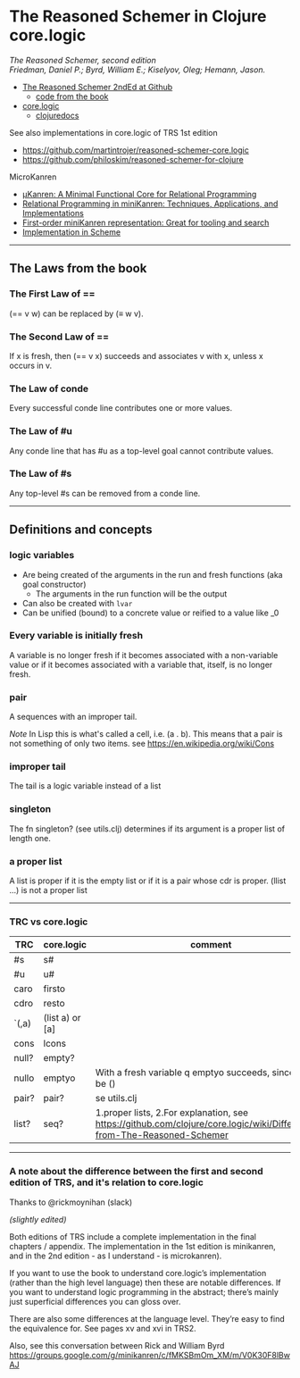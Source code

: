 # The Reasoned Schemer in Clojure core.logic

*The Reasoned Schemer, second edition  
Friedman, Daniel P.; Byrd, William E.; Kiselyov, Oleg; Hemann, Jason.*


- [The Reasoned Schemer 2ndEd at Github](https://github.com/TheReasonedSchemer2ndEd)
  - [code from the book](https://github.com/TheReasonedSchemer2ndEd/CodeFromTheReasonedSchemer2ndEd)
- [core.logic](https://github.com/clojure/core.logic)
  - [clojuredocs](https://clojuredocs.org/clojure.core.logic)

See also implementations in core.logic of TRS 1st edition
- https://github.com/martintrojer/reasoned-schemer-core.logic
- https://github.com/philoskim/reasoned-schemer-for-clojure

MicroKanren
- [µKanren: A Minimal Functional Core
  for Relational Programming](http://webyrd.net/scheme-2013/papers/HemannMuKanren2013.pdf)
- [Relational Programming in miniKanren: Techniques, Applications, and Implementations](https://citeseerx.ist.psu.edu/viewdoc/download?doi=10.1.1.363.5478&rep=rep1&type=pdf)
- [First-order miniKanren representation: Great for tooling and search](http://minikanren.org/workshop/2019/minikanren19-final2.pdf)
- [Implementation in Scheme](https://github.com/jasonhemann/microKanren)

---
## The Laws from the book

### The First Law of ==
(== v w) can be replaced by (≡ w v).

### The Second Law of ==
If x is fresh, then (== v x) succeeds and associates v with x, unless x occurs in v.

### The Law of conde 
Every successful conde line contributes one or more values.

### The Law of #u 
Any conde line that has #u as a top-level goal cannot contribute values.

### The Law of #s 
Any top-level #s can be removed from a conde line.


---
## Definitions and concepts

### logic variables
- Are being created of the arguments in the run and fresh functions (aka goal constructor)
  - The arguments in the run function will be the output
- Can also be created with `lvar`
- Can be unified (bound) to a concrete value or reified to a value like _0


### Every variable is initially fresh
A variable is no longer fresh if it becomes associated with a
non-variable value or if it becomes associated with a variable
that, itself, is no longer fresh.

### pair
A sequences with an improper tail.

*Note* In Lisp this is what's called a cell, i.e. (a . b). This means that a pair is not something of only two items. see https://en.wikipedia.org/wiki/Cons

### improper tail
The tail is a logic variable instead of a list

### singleton
The fn singleton? (see utils.clj) determines if its argument is a proper list of length one. 

### a proper list
A list is proper if it is the empty list or if it is a pair whose cdr is proper.
(llist ...) is not a proper list

---
### TRC vs core.logic
|TRC              |core.logic       |comment
|-----------------|-----------------|-------|
| #s              | s#              |
| #u              | u#              |
| caro            | firsto          |
| cdro            | resto           |
| `(,a)           | (list a) or [a] |
| cons            | lcons           |
| null?           | empty?          |
| nullo           | emptyo          | With a fresh variable q emptyo succeeds, since q will be ()
| pair?           | pair?           | se utils.clj
| list?           | seq?            | 1.proper lists, 2.For explanation, see https://github.com/clojure/core.logic/wiki/Differences-from-The-Reasoned-Schemer


---
### A note about the difference between the first and second edition of TRS, and it's relation to core.logic

Thanks to @rickmoynihan (slack)

*(slightly edited)*

Both editions of TRS include a complete implementation in the final chapters / appendix.  The implementation in the 1st edition is minikanren, and in the 2nd edition - as I understand - is microkanren).

If you want to use the book to understand core.logic’s implementation (rather than the high level language) then these are notable differences.
If you want to understand logic programming in the abstract; there’s mainly just superficial differences you can gloss over.

There are also some differences at the language level. They’re easy to find the equivalence for.  See pages xv and xvi in TRS2.

Also, see this conversation between Rick and William Byrd
https://groups.google.com/g/minikanren/c/fMKSBmOm_XM/m/V0K30F8lBwAJ
